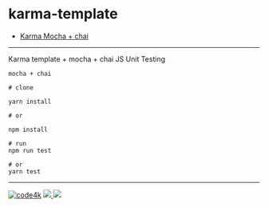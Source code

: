 # karma-template

* [Karma Mocha + chai](https://github.com/code4mk/karma-template/tree/karma-mocha)

---

Karma template + mocha + chai JS  Unit Testing

`mocha + chai`

```base
# clone

yarn install

# or

npm install

# run
npm run test

# or
yarn test
```


---
[![code4k](https://img.shields.io/badge/Powered-By-blue.svg)]() <a href="https://code4mk.org" ><img src="https://img.shields.io/badge/code4mk-.org-red.svg" > <a href="https://twitter.com/code4mk" ><img src="https://img.shields.io/badge/%40-code4mk-brightgreen.svg" >
